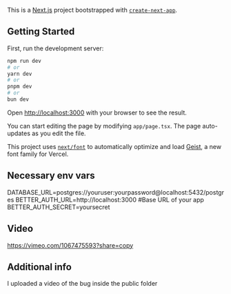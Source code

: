 This is a [Next.js](https://nextjs.org) project bootstrapped with [`create-next-app`](https://nextjs.org/docs/app/api-reference/cli/create-next-app).

## Getting Started

First, run the development server:

```bash
npm run dev
# or
yarn dev
# or
pnpm dev
# or
bun dev
```

Open [http://localhost:3000](http://localhost:3000) with your browser to see the result.

You can start editing the page by modifying `app/page.tsx`. The page auto-updates as you edit the file.

This project uses [`next/font`](https://nextjs.org/docs/app/building-your-application/optimizing/fonts) to automatically optimize and load [Geist](https://vercel.com/font), a new font family for Vercel.

## Necessary env vars

DATABASE_URL=postgres://youruser:yourpassword@localhost:5432/postgres
BETTER_AUTH_URL=http://localhost:3000 #Base URL of your app
BETTER_AUTH_SECRET=yoursecret

## Video

https://vimeo.com/1067475593?share=copy

## Additional info

I uploaded a video of the bug inside the public folder
